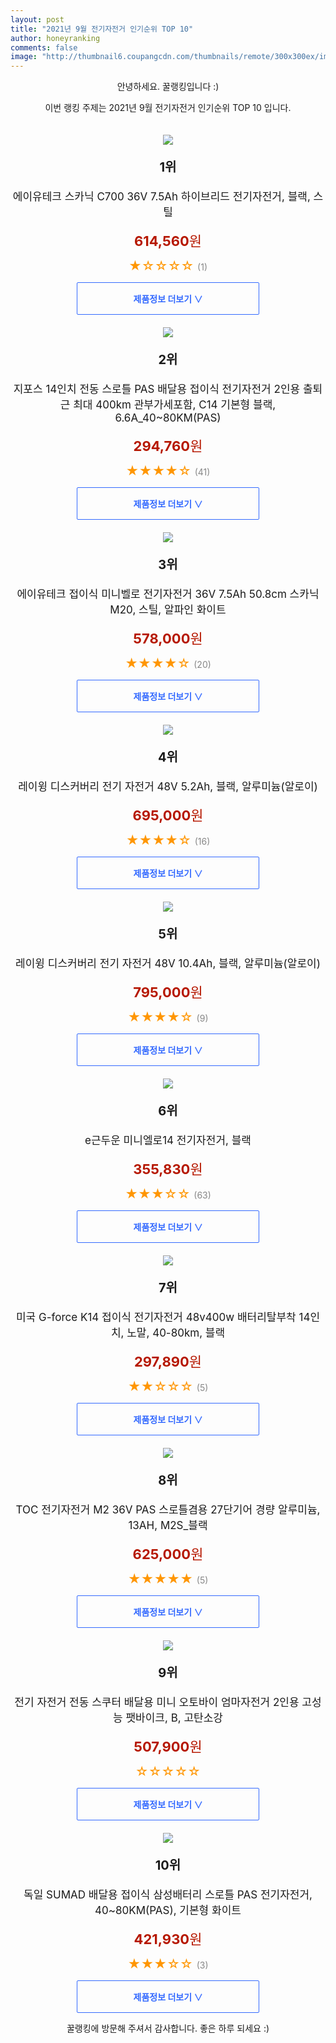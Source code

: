 ```yaml
--- 
layout: post 
title: "2021년 9월 전기자전거 인기순위 TOP 10" 
author: honeyranking 
comments: false 
image: "http://thumbnail6.coupangcdn.com/thumbnails/remote/300x300ex/image/rs_quotation_api/cwcftrrw/6468d7038067472f99201e12913a9761.jpg" 
--- 
```

<p style="text-align: center;">안녕하세요. 꿀랭킹입니다 :)</p> <p style="text-align: center;">이번 랭킹 주제는 2021년 9월 전기자전거 인기순위 TOP 10 입니다.</p><center><img src="http://thumbnail6.coupangcdn.com/thumbnails/remote/300x300ex/image/rs_quotation_api/cwcftrrw/6468d7038067472f99201e12913a9761.jpg" style="margin-top:20px" /></center> <p style="text-align: center; font-size: 20px"><b>1위</b></p> <p style="text-align: center; font-size: 17px">에이유테크 스카닉 C700 36V 7.5Ah 하이브리드 전기자전거, 블랙, 스틸</p> <p style="text-align: center;"><span style="color: #b61800; font-size: 22px;"><b>614,560</b>원</span></p> <p style="text-align: center;"><span style="color: #ff9600; font-size: 20px;">★☆☆☆☆ </span><span style="color: #878787;">(1)</span></p> <center><a href="https://coupa.ng/b60cty"> <div style="font-size: 14px; display: inline-block; padding: 15px 90px; color: #346aff; border-radius: 2px; border: 1px solid #346aff; cursor: pointer;"><b>제품정보 더보기 &or;</b></div> </a></center><center><img src="http://thumbnail8.coupangcdn.com/thumbnails/remote/300x300ex/image/vendor_inventory/b36b/a00d875908c01d86271068d1c438d4df6757096ff9c22e045844e6d932a9.png" style="margin-top:20px" /></center> <p style="text-align: center; font-size: 20px"><b>2위</b></p> <p style="text-align: center; font-size: 17px">지포스 14인치 전동 스로틀 PAS 배달용 접이식 전기자전거 2인용 출퇴근 최대 400km 관부가세포함, C14 기본형 블랙, 6.6A_40~80KM(PAS)</p> <p style="text-align: center;"><span style="color: #b61800; font-size: 22px;"><b>294,760</b>원</span></p> <p style="text-align: center;"><span style="color: #ff9600; font-size: 20px;">★★★★☆ </span><span style="color: #878787;">(41)</span></p> <center><a href="https://coupa.ng/b60ctG"> <div style="font-size: 14px; display: inline-block; padding: 15px 90px; color: #346aff; border-radius: 2px; border: 1px solid #346aff; cursor: pointer;"><b>제품정보 더보기 &or;</b></div> </a></center><center><img src="http://thumbnail9.coupangcdn.com/thumbnails/remote/300x300ex/image/rs_quotation_api/vnwdxec1/9bb8ab00ebab4b88a1d6f03578900b36.jpg" style="margin-top:20px" /></center> <p style="text-align: center; font-size: 20px"><b>3위</b></p> <p style="text-align: center; font-size: 17px">에이유테크 접이식 미니벨로 전기자전거 36V 7.5Ah 50.8cm 스카닉 M20, 스틸, 알파인 화이트</p> <p style="text-align: center;"><span style="color: #b61800; font-size: 22px;"><b>578,000</b>원</span></p> <p style="text-align: center;"><span style="color: #ff9600; font-size: 20px;">★★★★☆ </span><span style="color: #878787;">(20)</span></p> <center><a href="https://coupa.ng/b60ctK"> <div style="font-size: 14px; display: inline-block; padding: 15px 90px; color: #346aff; border-radius: 2px; border: 1px solid #346aff; cursor: pointer;"><b>제품정보 더보기 &or;</b></div> </a></center><center><img src="http://thumbnail10.coupangcdn.com/thumbnails/remote/300x300ex/image/retail/images/2021/06/17/16/8/3941c806-724e-4c1c-8b14-557738cdfb2d.jpg" style="margin-top:20px" /></center> <p style="text-align: center; font-size: 20px"><b>4위</b></p> <p style="text-align: center; font-size: 17px">레이윙 디스커버리 전기 자전거 48V 5.2Ah, 블랙, 알루미늄(알로이)</p> <p style="text-align: center;"><span style="color: #b61800; font-size: 22px;"><b>695,000</b>원</span></p> <p style="text-align: center;"><span style="color: #ff9600; font-size: 20px;">★★★★☆ </span><span style="color: #878787;">(16)</span></p> <center><a href="https://coupa.ng/b60ctO"> <div style="font-size: 14px; display: inline-block; padding: 15px 90px; color: #346aff; border-radius: 2px; border: 1px solid #346aff; cursor: pointer;"><b>제품정보 더보기 &or;</b></div> </a></center><center><img src="http://thumbnail10.coupangcdn.com/thumbnails/remote/300x300ex/image/retail/images/2021/06/17/16/8/3941c806-724e-4c1c-8b14-557738cdfb2d.jpg" style="margin-top:20px" /></center> <p style="text-align: center; font-size: 20px"><b>5위</b></p> <p style="text-align: center; font-size: 17px">레이윙 디스커버리 전기 자전거 48V 10.4Ah, 블랙, 알루미늄(알로이)</p> <p style="text-align: center;"><span style="color: #b61800; font-size: 22px;"><b>795,000</b>원</span></p> <p style="text-align: center;"><span style="color: #ff9600; font-size: 20px;">★★★★☆ </span><span style="color: #878787;">(9)</span></p> <center><a href="https://coupa.ng/b60ctQ"> <div style="font-size: 14px; display: inline-block; padding: 15px 90px; color: #346aff; border-radius: 2px; border: 1px solid #346aff; cursor: pointer;"><b>제품정보 더보기 &or;</b></div> </a></center><center><img src="http://thumbnail8.coupangcdn.com/thumbnails/remote/300x300ex/image/retail/images/2019/05/07/17/9/5223edf9-1581-49f1-b61e-154a8c2a5c37.jpg" style="margin-top:20px" /></center> <p style="text-align: center; font-size: 20px"><b>6위</b></p> <p style="text-align: center; font-size: 17px">e근두운 미니엘로14 전기자전거, 블랙</p> <p style="text-align: center;"><span style="color: #b61800; font-size: 22px;"><b>355,830</b>원</span></p> <p style="text-align: center;"><span style="color: #ff9600; font-size: 20px;">★★★☆☆ </span><span style="color: #878787;">(63)</span></p> <center><a href="https://coupa.ng/b60ctT"> <div style="font-size: 14px; display: inline-block; padding: 15px 90px; color: #346aff; border-radius: 2px; border: 1px solid #346aff; cursor: pointer;"><b>제품정보 더보기 &or;</b></div> </a></center><center><img src="http://thumbnail8.coupangcdn.com/thumbnails/remote/300x300ex/image/vendor_inventory/4f3a/13b1575265f2f230cf9893bf53d596b1b58277fde76aa707c470e6a5cfd6.png" style="margin-top:20px" /></center> <p style="text-align: center; font-size: 20px"><b>7위</b></p> <p style="text-align: center; font-size: 17px">미국 G-force K14 접이식 전기자전거 48v400w 배터리탈부착 14인치, 노말, 40-80km, 블랙</p> <p style="text-align: center;"><span style="color: #b61800; font-size: 22px;"><b>297,890</b>원</span></p> <p style="text-align: center;"><span style="color: #ff9600; font-size: 20px;">★★☆☆☆ </span><span style="color: #878787;">(5)</span></p> <center><a href="https://coupa.ng/b60ctX"> <div style="font-size: 14px; display: inline-block; padding: 15px 90px; color: #346aff; border-radius: 2px; border: 1px solid #346aff; cursor: pointer;"><b>제품정보 더보기 &or;</b></div> </a></center><center><img src="http://thumbnail10.coupangcdn.com/thumbnails/remote/300x300ex/image/vendor_inventory/f5eb/ee7b46fe2bf68eaf8502df9d8f8824caeecd4e51b5d4b857dda7cffdff5a.jpg" style="margin-top:20px" /></center> <p style="text-align: center; font-size: 20px"><b>8위</b></p> <p style="text-align: center; font-size: 17px">TOC 전기자전거 M2 36V PAS 스로틀겸용 27단기어 경량 알루미늄, 13AH, M2S_블랙</p> <p style="text-align: center;"><span style="color: #b61800; font-size: 22px;"><b>625,000</b>원</span></p> <p style="text-align: center;"><span style="color: #ff9600; font-size: 20px;">★★★★★ </span><span style="color: #878787;">(5)</span></p> <center><a href="https://coupa.ng/b60ct0"> <div style="font-size: 14px; display: inline-block; padding: 15px 90px; color: #346aff; border-radius: 2px; border: 1px solid #346aff; cursor: pointer;"><b>제품정보 더보기 &or;</b></div> </a></center><center><img src="http://thumbnail10.coupangcdn.com/thumbnails/remote/300x300ex/image/vendor_inventory/307a/f777b54faac026b5be907fe8c6bb1f2ad003f459fa5864e18f8b7eccd335.jpg" style="margin-top:20px" /></center> <p style="text-align: center; font-size: 20px"><b>9위</b></p> <p style="text-align: center; font-size: 17px">전기 자전거 전동 스쿠터 배달용 미니 오토바이 엄마자전거 2인용 고성능 팻바이크, B, 고탄소강</p> <p style="text-align: center;"><span style="color: #b61800; font-size: 22px;"><b>507,900</b>원</span></p> <p style="text-align: center;"><span style="color: #ff9600; font-size: 20px;">☆☆☆☆☆ </span><span style="color: #878787;"></span></p> <center><a href="https://coupa.ng/b60ct4"> <div style="font-size: 14px; display: inline-block; padding: 15px 90px; color: #346aff; border-radius: 2px; border: 1px solid #346aff; cursor: pointer;"><b>제품정보 더보기 &or;</b></div> </a></center><center><img src="http://thumbnail9.coupangcdn.com/thumbnails/remote/300x300ex/image/vendor_inventory/f747/f1b75f2fae86714d942446e4d3c202c8e65ac0e1092305a7c033fede73b5.jpg" style="margin-top:20px" /></center> <p style="text-align: center; font-size: 20px"><b>10위</b></p> <p style="text-align: center; font-size: 17px">독일 SUMAD 배달용 접이식 삼성배터리 스로틀 PAS 전기자전거, 40~80KM(PAS), 기본형 화이트</p> <p style="text-align: center;"><span style="color: #b61800; font-size: 22px;"><b>421,930</b>원</span></p> <p style="text-align: center;"><span style="color: #ff9600; font-size: 20px;">★★★☆☆ </span><span style="color: #878787;">(3)</span></p> <center><a href="https://coupa.ng/b60ct8"> <div style="font-size: 14px; display: inline-block; padding: 15px 90px; color: #346aff; border-radius: 2px; border: 1px solid #346aff; cursor: pointer;"><b>제품정보 더보기 &or;</b></div> </a></center> <p style="text-align: center;">꿀랭킹에 방문해 주셔서 감사합니다. 좋은 하루 되세요 :)</p>
